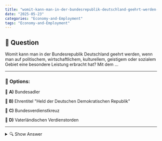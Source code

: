 ```yaml
---
title: "womit-kann-man-in-der-bundesrepublik-deutschland-geehrt-werden-wenn-man-auf-politischem-wirtschaftli"
date: "2025-05-23"
categories: "Economy-and-Employment"
tags: "Economy-and-Employment"
---
```


## 📌 **Question**

Womit kann man in der Bundesrepublik Deutschland geehrt werden, wenn man auf politischem, wirtschaftlichem, kulturellem, geistigem oder sozialem Gebiet eine besondere Leistung erbracht hat? Mit dem …



---

### 📝 **Options:**

🔘 **A)** Bundesadler

🔘 **B)** Ehrentitel "Held der Deutschen Demokratischen Republik"

🔘 **C)** Bundesverdienstkreuz

🔘 **D)** Vaterländischen Verdienstorden

---

<details>
  <summary>🔍 Show Answer</summary>

  <p>
💡  <b>Correct Answer:</b>  c
  </p>
  <p>
    📖<b>Explanation:</b>
    Die Bundesrepublik Deutschland würdigt Personen, die auf verschiedenen Gebieten wie Politik, Wirtschaft, Kultur, geistigem Leben oder Sozialem außergewöhnliche Leistungen erbracht haben. Diese Anerkennung dient dazu, herausragendes Engagement und Beitrag zur Gesellschaft zu honorieren. Verschiedene Auszeichnungen spiegeln den hohen Wert und die Bedeutung des jeweiligen Beitrags wider. Eines dieser bedeutenden Ehrungen ist das Bundesverdienstkreuz, welches in verschiedenen Klassen verliehen wird, je nach Grad der Leistung oder des Engagements. Es stellt die höchste Anerkennung dar, die Menschen für Verdienste um das Gemeinwohl erhalten können.
  </p>
</details>
